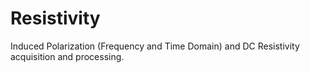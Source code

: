 # Resistivity
Induced Polarization (Frequency and Time Domain) and DC Resistivity acquisition and processing.
